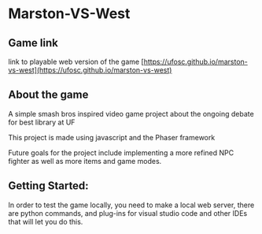 # Marston-VS-West
 
## Game link
link to playable web version of the game [https://ufosc.github.io/marston-vs-west](https://ufosc.github.io/marston-vs-west)


## About the game
A simple smash bros inspired video game project about the ongoing debate for best library at UF

This project is made using javascript and the Phaser framework

Future goals for the project include implementing a more refined NPC fighter as well as more items and game modes.

## Getting Started:

In order to test the game locally, you need to make a local web server, there are python commands, and plug-ins for visual studio code and other IDEs that will let you do this.
